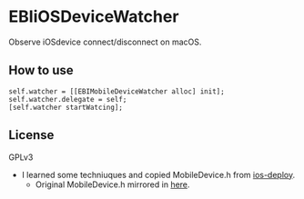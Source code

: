 # EBIiOSDeviceWatcher

Observe iOSdevice connect/disconnect on macOS.

## How to use

```
self.watcher = [[EBIMobileDeviceWatcher alloc] init];
self.watcher.delegate = self;
[self.watcher startWatcing];
```

## License

GPLv3

- I learned some techniuques and copied MobileDevice.h from [ios-deploy](https://github.com/phonegap/ios-deploy).
    - Original MobileDevice.h mirrored in [here](https://github.com/svn2github/iphuc/blob/master/MobileDevice.h).